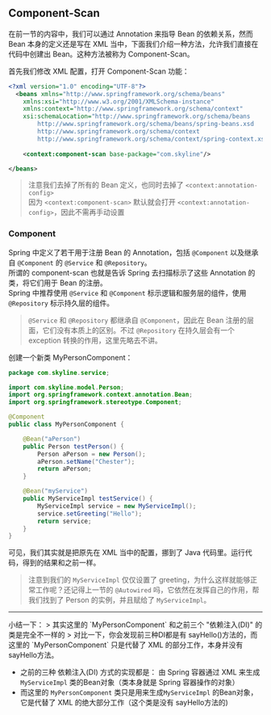 ## Component-Scan

在前一节的内容中，我们可以通过 Annotation 来指导 Bean 的依赖关系，然而 Bean 本身的定义还是写在 XML 当中，下面我们介绍一种方法，允许我们直接在代码中创建出 Bean。这种方法被称为 Component-Scan。

首先我们修改 XML 配置，打开 Component-Scan 功能：

```xml
<?xml version="1.0" encoding="UTF-8"?>
  <beans xmlns="http://www.springframework.org/schema/beans"
    xmlns:xsi="http://www.w3.org/2001/XMLSchema-instance"
    xmlns:context="http://www.springframework.org/schema/context"
    xsi:schemaLocation="http://www.springframework.org/schema/beans
        http://www.springframework.org/schema/beans/spring-beans.xsd
        http://www.springframework.org/schema/context
        http://www.springframework.org/schema/context/spring-context.xsd">
    
    <context:component-scan base-package="com.skyline"/>

</beans>
```

>注意我们去掉了所有的 Bean 定义，也同时去掉了 `<context:annotation-config>`  
>因为 `<context:component-scan>` 默认就会打开 `<context:annotation-config>`，因此不需再手动设置

### Component

Spring 中定义了若干用于注册 Bean 的 Annotation，包括 `@Component` 以及继承自 `@Component` 的 `@Service` 和 `@Repository`。  
所谓的 component-scan 也就是告诉 Spring 去扫描标示了这些 Annotation 的类，将它们用于 Bean 的注册。   
Spring 中推荐使用 `@Service` 和 `@Component` 标示逻辑和服务层的组件，使用 `@Repository` 标示持久层的组件。  

>`@Service` 和 `@Repository` 都继承自 `@Component`，因此在 Bean 注册的层面，它们没有本质上的区别。不过 `@Repository` 在持久层会有一个 exception 转换的作用，这里先略去不讲。

创建一个新类 MyPersonComponent：

```java
package com.skyline.service;

import com.skyline.model.Person;
import org.springframework.context.annotation.Bean;
import org.springframework.stereotype.Component;

@Component
public class MyPersonComponent {

    @Bean("aPerson")
    public Person testPerson() {
        Person aPerson = new Person();
        aPerson.setName("Chester");
        return aPerson;
    }

    @Bean("myService")
    public MyServiceImpl testService() {
        MyServiceImpl service = new MyServiceImpl();
        service.setGreeting("Hello");
        return service;
    }
}
```

可见，我们其实就是把原先在 XML 当中的配置，挪到了 Java 代码里。运行代码，得到的结果和之前一样。  

>注意到我们的 `MyServiceImpl` 仅仅设置了 greeting，为什么这样就能够正常工作呢？还记得上一节的 `@Autowired` 吗，它依然在发挥自己的作用，帮我们找到了 Person 的实例，并且赋给了 `MyServiceImpl`。  


<hr>
小结一下：  
> 其实这里的 `MyPersonComponent` 和之前三个 "依赖注入(DI)" 的类是完全不一样的  
> 对比一下，你会发现前三种DI都是有 sayHello()方法的，而这里的 `MyPersonComponent` 只是代替了 XML 的部分工作，本身并没有 sayHello方法。  

 - 之前的三种 依赖注入(DI) 方式的实现都是： 由 Spring 容器通过 XML 来生成 `MyServiceImpl` 类的Bean对象（类本身就是 Spring 容器操作的对象）
 - 而这里的 `MyPersonComponent` 类只是用来生成`MyServiceImpl` 的Bean对象，它是代替了 XML 的绝大部分工作（这个类是没有 sayHello方法的)
